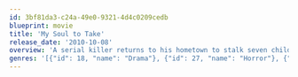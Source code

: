 ```yaml
---
id: 3bf81da3-c24a-49e0-9321-4d4c0209cedb
blueprint: movie
title: 'My Soul to Take'
release_date: '2010-10-08'
overview: 'A serial killer returns to his hometown to stalk seven children who share the same birthday as the date he was allegedly put to rest.'
genres: '[{"id": 18, "name": "Drama"}, {"id": 27, "name": "Horror"}, {"id": 9648, "name": "Mystery"}, {"id": 53, "name": "Thriller"}]'
---
```

